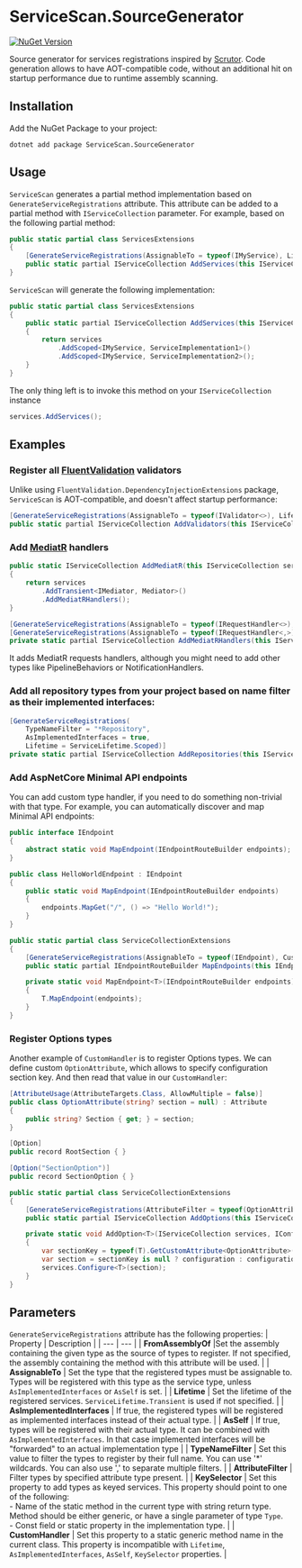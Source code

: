 # ServiceScan.SourceGenerator
[![NuGet Version](https://img.shields.io/nuget/v/ServiceScan.SourceGenerator)](https://www.nuget.org/packages/ServiceScan.SourceGenerator/)

Source generator for services registrations inspired by [Scrutor](https://github.com/khellang/Scrutor/).
Code generation allows to have AOT-compatible code, without an additional hit on startup performance due to runtime assembly scanning.

## Installation 
Add the NuGet Package to your project:
```
dotnet add package ServiceScan.SourceGenerator
```

## Usage

`ServiceScan` generates a partial method implementation based on `GenerateServiceRegistrations` attribute. This attribute can be added to a partial method with `IServiceCollection` parameter. 
For example, based on the following partial method:
```csharp
public static partial class ServicesExtensions
{
    [GenerateServiceRegistrations(AssignableTo = typeof(IMyService), Lifetime = ServiceLifetime.Scoped)]
    public static partial IServiceCollection AddServices(this IServiceCollection services);
}
```

`ServiceScan` will generate the following implementation:
```csharp
public static partial class ServicesExtensions
{
    public static partial IServiceCollection AddServices(this IServiceCollection services)
    {
        return services
            .AddScoped<IMyService, ServiceImplementation1>()
            .AddScoped<IMyService, ServiceImplementation2>();
    }
}
```

The only thing left is to invoke this method on your `IServiceCollection` instance
```csharp
services.AddServices();
```

## Examples

### Register all [FluentValidation](https://github.com/FluentValidation/FluentValidation) validators
Unlike using `FluentValidation.DependencyInjectionExtensions` package, `ServiceScan` is AOT-compatible, and doesn't affect startup performance:
```csharp
[GenerateServiceRegistrations(AssignableTo = typeof(IValidator<>), Lifetime = ServiceLifetime.Singleton)]
public static partial IServiceCollection AddValidators(this IServiceCollection services);
```

### Add [MediatR](https://github.com/jbogard/MediatR) handlers
```csharp
public static IServiceCollection AddMediatR(this IServiceCollection services)
{
    return services
        .AddTransient<IMediator, Mediator>()
        .AddMediatRHandlers();
}

[GenerateServiceRegistrations(AssignableTo = typeof(IRequestHandler<>), Lifetime = ServiceLifetime.Transient)]
[GenerateServiceRegistrations(AssignableTo = typeof(IRequestHandler<,>), Lifetime = ServiceLifetime.Transient)]
private static partial IServiceCollection AddMediatRHandlers(this IServiceCollection services);
```
It adds MediatR requests handlers, although you might need to add other types like PipelineBehaviors or NotificationHandlers.

### Add all repository types from your project based on name filter as their implemented interfaces:
```csharp
[GenerateServiceRegistrations(
    TypeNameFilter = "*Repository",
    AsImplementedInterfaces = true,
    Lifetime = ServiceLifetime.Scoped)]
private static partial IServiceCollection AddRepositories(this IServiceCollection services);
```

### Add AspNetCore Minimal API endpoints
You can add custom type handler, if you need to do something non-trivial with that type. For example, you can automatically discover
and map Minimal API endpoints:
```csharp
public interface IEndpoint
{
    abstract static void MapEndpoint(IEndpointRouteBuilder endpoints);
}

public class HelloWorldEndpoint : IEndpoint
{
    public static void MapEndpoint(IEndpointRouteBuilder endpoints)
    {
        endpoints.MapGet("/", () => "Hello World!");
    }
}

public static partial class ServiceCollectionExtensions
{
    [GenerateServiceRegistrations(AssignableTo = typeof(IEndpoint), CustomHandler = nameof(MapEndpoint))]
    public static partial IEndpointRouteBuilder MapEndpoints(this IEndpointRouteBuilder endpoints);

    private static void MapEndpoint<T>(IEndpointRouteBuilder endpoints) where T : IEndpoint
    {
        T.MapEndpoint(endpoints);
    }
}
```

### Register Options types
Another example of `CustomHandler` is to register Options types. We can define custom `OptionAttribute`, which allows to specify configuration section key.
And then read that value in our `CustomHandler`:
```csharp
[AttributeUsage(AttributeTargets.Class, AllowMultiple = false)]
public class OptionAttribute(string? section = null) : Attribute
{
    public string? Section { get; } = section;
}

[Option]
public record RootSection { }

[Option("SectionOption")]
public record SectionOption { }

public static partial class ServiceCollectionExtensions
{
    [GenerateServiceRegistrations(AttributeFilter = typeof(OptionAttribute), CustomHandler = nameof(AddOption))]
    public static partial IServiceCollection AddOptions(this IServiceCollection services, IConfiguration configuration);

    private static void AddOption<T>(IServiceCollection services, IConfiguration configuration) where T : class
    {
        var sectionKey = typeof(T).GetCustomAttribute<OptionAttribute>()?.Section;
        var section = sectionKey is null ? configuration : configuration.GetSection(sectionKey);
        services.Configure<T>(section);
    }
}
```


## Parameters

`GenerateServiceRegistrations` attribute has the following properties:
| Property | Description |
| --- | --- |
| **FromAssemblyOf** |Set the assembly containing the given type as the source of types to register. If not specified, the assembly containing the method with this attribute will be used. |
| **AssignableTo** | Set the type that the registered types must be assignable to. Types will be registered with this type as the service type, unless `AsImplementedInterfaces` or `AsSelf` is set. |
| **Lifetime** | Set the lifetime of the registered services. `ServiceLifetime.Transient` is used if not specified. |
| **AsImplementedInterfaces** | If true, the registered types will be registered as implemented interfaces instead of their actual type. |
| **AsSelf** | If true, types will be registered with their actual type. It can be combined with `AsImplementedInterfaces`. In that case implemented interfaces will be "forwarded" to an actual implementation type |
| **TypeNameFilter** | Set this value to filter the types to register by their full name. You can use '*' wildcards. You can also use ',' to separate multiple filters. |
| **AttributeFilter** | Filter types by specified attribute type present. |
| **KeySelector** | Set this property to add types as keyed services. This property should point to one of the following: <br>- Name of the static method in the current type with string return type. Method should be either generic, or have a single parameter of type `Type`. <br>- Const field or static property in the implementation type. |
| **CustomHandler** | Set this property to a static generic method name in the current class. This property is incompatible with `Lifetime`, `AsImplementedInterfaces`, `AsSelf`, `KeySelector` properties. |